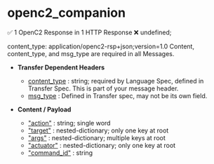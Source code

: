 # openc2_companion


&#x2705; 1 OpenC2 Response in 1 HTTP Response      &#x274C; undefined;
 
content_type: application/openc2-rsp+json;version=1.0
Content, content_type, and msg_type are required in all Messages.
 

* **Transfer Dependent Headers**
  * [content_type]() : string; required by Language Spec, defined in Transfer Spec. This is part of your message header.
  * [msg_type]() : Defined in Transfer spec, may not be its own field. 
 
* **Content / Payload**
  * ["action"]() : string; single word
  * ["target"]() : nested-dictionary; only one key at root
  * ["args"]()  : nested-dictionary; multiple keys at root
  * ["actuator"](/disambiguation/actuator.md) : nested-dictionary; only one key at root
  * ["command_id"]() : string
